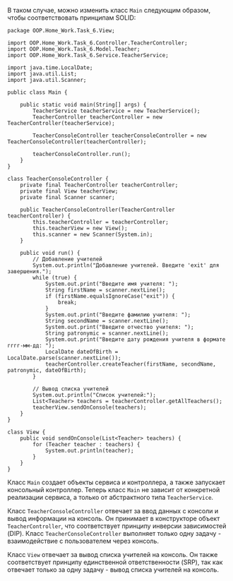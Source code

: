 В таком случае, можно изменить класс `Main` следующим образом, чтобы соответствовать принципам SOLID:

```
package OOP.Home_Work.Task_6.View;

import OOP.Home_Work.Task_6.Controller.TeacherController;
import OOP.Home_Work.Task_6.Model.Teacher;
import OOP.Home_Work.Task_6.Service.TeacherService;

import java.time.LocalDate;
import java.util.List;
import java.util.Scanner;

public class Main {

    public static void main(String[] args) {
        TeacherService teacherService = new TeacherService();
        TeacherController teacherController = new TeacherController(teacherService);

        TeacherConsoleController teacherConsoleController = new TeacherConsoleController(teacherController);

        teacherConsoleController.run();
    }
}

class TeacherConsoleController {
    private final TeacherController teacherController;
    private final View teacherView;
    private final Scanner scanner;

    public TeacherConsoleController(TeacherController teacherController) {
        this.teacherController = teacherController;
        this.teacherView = new View();
        this.scanner = new Scanner(System.in);
    }

    public void run() {
        // Добавление учителей
        System.out.println("Добавление учителей. Введите 'exit' для завершения.");
        while (true) {
            System.out.print("Введите имя учителя: ");
            String firstName = scanner.nextLine();
            if (firstName.equalsIgnoreCase("exit")) {
                break;
            }
            System.out.print("Введите фамилию учителя: ");
            String secondName = scanner.nextLine();
            System.out.print("Введите отчество учителя: ");
            String patronymic = scanner.nextLine();
            System.out.print("Введите дату рождения учителя в формате гггг-мм-дд: ");
            LocalDate dateOfBirth = LocalDate.parse(scanner.nextLine());
            teacherController.createTeacher(firstName, secondName, patronymic, dateOfBirth);
        }

        // Вывод списка учителей
        System.out.println("Список учителей:");
        List<Teacher> teachers = teacherController.getAllTeachers();
        teacherView.sendOnConsole(teachers);
    }
}

class View {
    public void sendOnConsole(List<Teacher> teachers) {
        for (Teacher teacher : teachers) {
            System.out.println(teacher);
        }
    }
}
```

Класс `Main` создает объекты сервиса и контроллера, а также запускает консольный контроллер. Теперь класс `Main` не зависит от конкретной реализации сервиса, а только от абстрактного типа `TeacherService`.

Класс `TeacherConsoleController` отвечает за ввод данных с консоли и вывод информации на консоль. Он принимает в конструкторе объект `TeacherController`, что соответствует принципу инверсии зависимостей (DIP). Класс `TeacherConsoleController` выполняет только одну задачу - взаимодействие с пользователем через консоль.

Класс `View` отвечает за вывод списка учителей на консоль. Он также соответствует принципу единственной ответственности (SRP), так как отвечает только за одну задачу - вывод списка учителей на консоль.